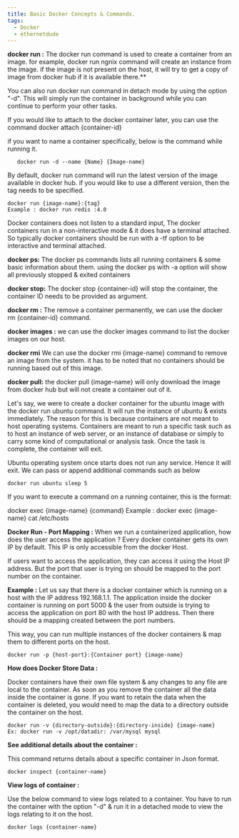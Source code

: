 ```yaml
---
title: Basic Docker Concepts & Commands.
tags:
  - Docker
  - ethernetdude
---
```

**docker run :** The docker run command is used to create a container from an image. for example, docker run ngnix command will create an instance from the image. if the image is not present on the host, it will try to get a copy of image from docker hub if it is available there.**

You can also run docker run command in detach mode by using the option "-d". This will simply run the container in background while you can continue to perform your other tasks.

If you would like to attach to the docker container  later, you can use the command docker attach {container-id}

if you want to name a container specifically, below is the command while running it.

```
   docker run -d --name {Name} {Image-name}
```

By default, docker run command will run the latest version of the image available in docker hub. if you would like to use a different version, then the tag needs to be specified.

```
docker run {image-name}:{tag}
Example : docker run redis :4.0
```
Docker containers does not listen to a standard input, The docker containers run in a non-interactive mode & it does have a terminal attached. So typically docker containers should be run with a -tf option to be interactive and terminal attached.

**docker ps:** The docker ps commands lists all running containers & some basic information about them. using the docker ps with -a option will show all previously stopped & exited containers

**docker stop:**  The docker stop {container-id} will stop the container, the container ID needs to be provided as argument.

**docker rm :** The remove a container permanently, we can use the docker rm {container-id} command. 

**docker images :** we can use the docker images command to list the docker images on our host.

**docker rmi**  We can use the docker rmi {image-name} command to remove an image from the system. it has to be noted that no containers should be running based out of this image.

**docker pull:**  the docker pull {image-name} will only download the image from docker hub but will not create a container out of it.

Let's say, we were to create a docker container for the ubuntu image with the docker run ubuntu command. It will run the instance of ubuntu & exists immediately. The reason for this is because containers are not meant to host operating systems. Containers are meant to run a specific task such as to host an instance of web server, or an instance of database or simply to carry some kind of computational or analysis task. Once the task is complete, the container will exit. 

Ubuntu operating system once starts does not run any service. Hence it will exit. We can pass or append additional commands such as below

```
docker run ubuntu sleep 5 
```
If you want to execute a command on a running container, this is the format:

docker exec {image-name} {command}
Example : docker exec {image-name} cat /etc/hosts

**Docker Run - Port Mapping :** 
When we run a containerized application, how does the user access the application ? Every docker container gets its own IP by default. This IP is only accessible from the docker Host.

If users want to access the application, they can access it using the Host IP address. But the port that user is trying on should be mapped to the port number on the container.

**Example :** Let us say that there is a docker container which is running on a host with the IP address 192.168.1.1. The application inside the docker container is running on port 5000 & the user from outside is trying to access the application on port 80 with the host IP address. Then there should be a mapping created between the port numbers.

This way, you can run multiple instances of the docker containers & map them to different ports on the host.

```
docker run -p {host-port}:{Container port} {image-name}
```

**How does Docker Store Data :** 

Docker containers have their own file system & any changes to any file are local to the container. As soon as you remove the container all the data inside the container is gone. If you want to retain the data when the container is deleted, you would need to map the data to a directory outside the container on the host.
```
docker run -v {directory-outside}:{directory-inside} {image-name}
Ex: docker run -v /opt/datadir: /var/mysql mysql
```

**See additional details about the container :** 

This command returns details about a specific container in Json format.
```
docker inspect {container-name}
```

**View logs of container :** 

Use the below command to view logs related to a container. You have to run the container with the option "-d" & run it in a detached mode to view the logs relating to it on the host.

```
docker logs {container-name}
```
